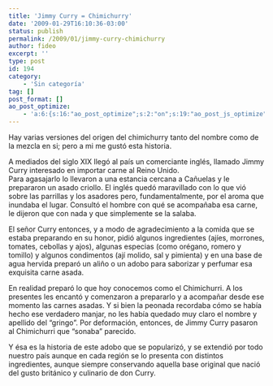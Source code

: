 ```yaml
---
title: 'Jimmy Curry = Chimichurry'
date: '2009-01-29T16:10:36-03:00'
status: publish
permalink: /2009/01/jimmy-curry-chimichurry
author: fideo
excerpt: ''
type: post
id: 194
category:
    - 'Sin categoría'
tag: []
post_format: []
ao_post_optimize:
    - 'a:6:{s:16:"ao_post_optimize";s:2:"on";s:19:"ao_post_js_optimize";s:2:"on";s:20:"ao_post_css_optimize";s:2:"on";s:12:"ao_post_ccss";s:2:"on";s:16:"ao_post_lazyload";s:2:"on";s:15:"ao_post_preload";s:0:"";}'
---
```

Hay varias versiones del origen del chimichurry tanto del nombre como de la mezcla en si; pero a mi me gustó esta historia.

A mediados del siglo XIX llegó al país un comerciante inglés, llamado Jimmy Curry interesado en importar carne al Reino Unido.  
Para agasajarlo lo llevaron a una estancia cercana a Cañuelas y le prepararon un asado criollo. El inglés quedó maravillado con lo que vió sobre las parrillas y los asadores pero, fundamentalmente, por el aroma que inundaba el lugar. Consultó el hombre con qué se acompañaba esa carne, le dijeron que con nada y que simplemente se la salaba.

El señor Curry entonces, y a modo de agradecimiento a la comida que se estaba preparando en su honor, pidió algunos ingredientes (ajíes, morrones, tomates, cebollas y ajos), algunas especias (como orégano, romero y tomillo) y algunos condimentos (ají molido, sal y pimienta) y en una base de agua hervida preparó un aliño o un adobo para saborizar y perfumar esa exquisita carne asada.

En realidad preparó lo que hoy conocemos como el Chimichurri. A los presentes les encantó y comenzaron a prepararlo y a acompañar desde ese momento las carnes asadas. Y si bien la peonada recordaba cómo se había hecho ese verdadero manjar, no les había quedado muy claro el nombre y apellido del “gringo”. Por deformación, entonces, de Jimmy Curry pasaron al Chimichurri que “sonaba” parecido.

Y ésa es la historia de este adobo que se popularizó, y se extendió por todo nuestro país aunque en cada región se lo presenta con distintos ingredientes, aunque siempre conservando aquella base original que nació del gusto británico y culinario de don Curry.